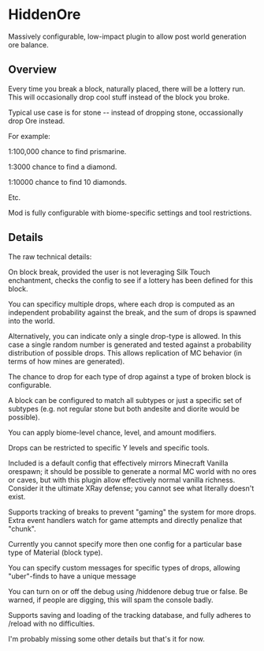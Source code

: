 # HiddenOre

Massively configurable, low-impact plugin to allow post world generation ore balance.

## Overview

Every time you break a block, naturally placed, there will be a lottery run. This will occasionally drop cool stuff instead of the block you broke.

Typical use case is for stone -- instead of dropping stone, occassionally drop Ore instead.

For example:

1:100,000 chance to find prismarine.

1:3000 chance to find a diamond.

1:10000 chance to find 10 diamonds.

Etc.

Mod is fully configurable with biome-specific settings and tool restrictions.

## Details

The raw technical details:

On block break, provided the user is not leveraging Silk Touch enchantment, checks the config to see if a lottery has been defined for this block.

You can specificy multiple drops, where each drop is computed as an independent probability against the break, and the sum of drops is spawned into the world.

Alternatively, you can indicate only a single drop-type is allowed. In this case a single random number is generated and tested against a probability distribution of possible drops. This allows replication of MC behavior (in terms of how mines are generated).

The chance to drop for each type of drop against a type of broken block is configurable.

A block can be configured to match all subtypes or just a specific set of subtypes (e.g. not regular stone but both andesite and diorite would be possible).

You can apply biome-level chance, level, and amount modifiers.

Drops can be restricted to specific Y levels and specific tools.

Included is a default config that effectively mirrors Minecraft Vanilla orespawn; it should be possible to generate a normal MC world with no ores or caves, but with this plugin allow effectively normal vanilla richness. Consider it the ultimate XRay defense; you cannot see what literally doesn't exist.

Supports tracking of breaks to prevent "gaming" the system for more drops. Extra event handlers watch for game attempts and directly penalize that "chunk".

Currently you cannot specify more then one config for a particular base type of Material (block type). 

You can specify custom messages for specific types of drops, allowing "uber"-finds to have a unique message

You can turn on or off the debug using /hiddenore debug true     or false. Be warned, if people are digging, this will spam the console badly.

Supports saving and loading of the tracking database, and fully adheres to /reload with no difficulties. 

I'm probably missing some other details but that's it for now.

